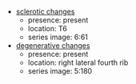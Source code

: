 - [sclerotic changes](../../definitions/hood/sclerotic-lesion.md)
  - presence: present
  - location: T6
  - series image: 6:61
- [degenerative changes](../../definitions/nuance/thoracic_spine_degenerative_changes.json)
  - presence: present
  - location: right lateral fourth rib
  - series image: 5:180